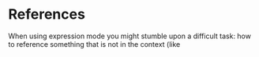 # References

When using expression mode you might stumble upon a difficult task: how to reference something that is not in the context \(like

